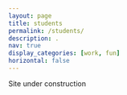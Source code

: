 ```yaml
---
layout: page
title: students
permalink: /students/
description: .
nav: true
display_categories: [work, fun]
horizontal: false
---
```



Site under construction
